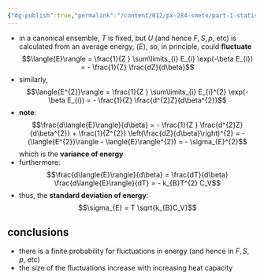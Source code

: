 ```yaml
---
{"dg-publish":true,"permalink":"/content/012/px-284-smeto/part-1-statistical-mechanics/g-fluctuations/px-284-g1-energy-deviation/","noteIcon":"1","created":"2025-08-27T13:14:32.674+01:00","updated":"2024-12-05T15:54:44.000+00:00"}
---
```


- in a canonical ensemble, $T$ is fixed, but $U$ (and hence $F, S, p$, etc) is calculated from an average energy, $\langle{E}\rangle$, so, in principle, could **fluctuate**
$$\langle{E}\rangle = \frac{1}{Z } \sum\limits_{i} E_{i} \exp(-\beta E_{i}) = - \frac{1}{Z} \frac{dZ}{d\beta}$$
- similarly, 
$$\langle{E^{2}}\rangle = \frac{1}{Z } \sum\limits_{i} E_{i}^{2} \exp(-\beta E_{i}) = - \frac{1}{Z} \frac{d^{2}Z}{d\beta^{2}}$$
- **note**: 
$$\frac{d\langle{E}\rangle}{d\beta} = - \frac{1}{Z } \frac{d^{2}Z}{d\beta^{2}} + \frac{1}{Z^{2}} \left(\frac{dZ}{d\beta}\right)^{2} = - (\langle{E^{2}}\rangle - \langle{E}\rangle^{2}) = - \sigma_{E}^{2}$$
	which is the **variance of energy**
- furthermore:
$$\frac{d\langle{E}\rangle}{d\beta} = \frac{dT}{d\beta} \frac{d\langle{E}\rangle}{dT} = - k_{B}T^{2} C_V$$
- thus, the **standard deviation of energy**:
$$\sigma_{E} = T \sqrt{k_{B}C_V}$$
## conclusions
- there is a finite probability for fluctuations in energy (and hence in $F, S, p,$ etc)
- the size of the fluctuations increase with increasing heat capacity